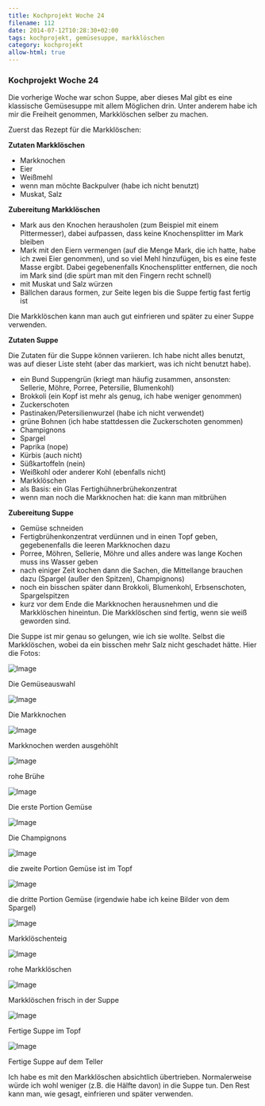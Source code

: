 ```yaml
---
title: Kochprojekt Woche 24
filename: 112
date: 2014-07-12T10:28:30+02:00
tags: kochprojekt, gemüsesuppe, markklöschen
category: kochprojekt
allow-html: true
---
```

### Kochprojekt Woche 24

<p>Die vorherige Woche war schon Suppe, aber dieses Mal gibt es eine klassische Gemüsesuppe mit allem Möglichen drin. Unter anderem habe ich mir die Freiheit genommen, Markklöschen selber zu machen.</p>

<p>Zuerst das Rezept für die Markklöschen:</p>

<p><strong>Zutaten Markklöschen</strong></p>

<ul>
<li>Markknochen</li>

<li>Eier</li>

<li>Weißmehl</li>

<li>wenn man möchte Backpulver (habe ich nicht benutzt)</li>

<li>Muskat, Salz</li>
</ul>

<p><strong>Zubereitung Markklöschen</strong></p>

<ul>
<li>Mark aus den Knochen herausholen (zum Beispiel mit einem Pittermesser), dabei aufpassen, dass keine Knochensplitter im Mark bleiben</li>

<li>Mark mit den Eiern vermengen (auf die Menge Mark, die ich hatte, habe ich zwei Eier genommen), und so viel Mehl hinzufügen, bis es eine feste Masse ergibt. Dabei gegebenenfalls Knochensplitter entfernen, die noch im Mark sind (die spürt man mit den Fingern recht schnell)</li>

<li>mit Muskat und Salz würzen</li>

<li>Bällchen daraus formen, zur Seite legen bis die Suppe fertig fast fertig ist</li>
</ul>

<p>Die Markklöschen kann man auch gut einfrieren und später zu einer Suppe verwenden.</p>

<p><strong>Zutaten Suppe</strong></p>

<p>Die Zutaten für die Suppe können variieren. Ich habe nicht alles benutzt, was auf dieser Liste steht (aber das markiert, was ich nicht benutzt habe).</p>

<ul>
<li>ein Bund Suppengrün (kriegt man häufig zusammen, ansonsten: Sellerie, Möhre, Porree, Petersilie, Blumenkohl)</li>

<li>Brokkoli (ein Kopf ist mehr als genug, ich habe weniger genommen)</li>

<li>Zuckerschoten</li>

<li>Pastinaken/Petersilienwurzel (habe ich nicht verwendet)</li>

<li>grüne Bohnen (ich habe stattdessen die Zuckerschoten genommen)</li>

<li>Champignons</li>

<li>Spargel</li>

<li>Paprika (nope)</li>

<li>Kürbis (auch nicht)</li>

<li>Süßkartoffeln (nein)</li>

<li>Weißkohl oder anderer Kohl (ebenfalls nicht)</li>

<li>Markklöschen</li>

<li>als Basis: ein Glas Fertighühnerbrühekonzentrat</li>

<li>wenn man noch die Markknochen hat: die kann man mitbrühen</li>
</ul>

<p><strong>Zubereitung Suppe</strong></p>

<ul>
<li>Gemüse schneiden</li>

<li>Fertigbrühenkonzentrat verdünnen und in einen Topf geben, gegebenenfalls die leeren Markknochen dazu</li>

<li>Porree, Möhren, Sellerie, Möhre und alles andere was lange Kochen muss ins Wasser geben</li>

<li>nach einiger Zeit kochen dann die Sachen, die Mittellange brauchen dazu (Spargel (außer den Spitzen), Champignons)</li>

<li>noch ein bisschen später dann Brokkoli, Blumenkohl, Erbsenschoten, Spargelspitzen</li>

<li>kurz vor dem Ende die Markknochen herausnehmen und die Markklöschen hineintun. Die Markklöschen sind fertig, wenn sie weiß geworden sind.</li>
</ul>

<p>Die Suppe ist mir genau so gelungen, wie ich sie wollte. Selbst die Markklöschen, wobei da ein bisschen mehr Salz nicht geschadet hätte. Hier die Fotos:</p>

<p><img src="https://www.strangerthanusual.de/hosted_files/227/download" alt="Image"></p>

<p>Die Gemüseauswahl</p>

<p><img src="https://www.strangerthanusual.de/hosted_files/228/download" alt="Image"></p>

<p>Die Markknochen</p>

<p><img src="https://www.strangerthanusual.de/hosted_files/229/download" alt="Image"></p>

<p>Markknochen werden ausgehöhlt</p>

<p><img src="https://www.strangerthanusual.de/hosted_files/230/download" alt="Image"></p>

<p>rohe Brühe</p>

<p><img src="https://www.strangerthanusual.de/hosted_files/231/download" alt="Image"></p>

<p>Die erste Portion Gemüse</p>

<p><img src="https://www.strangerthanusual.de/hosted_files/232/download" alt="Image"></p>

<p>Die Champignons</p>

<p><img src="https://www.strangerthanusual.de/hosted_files/233/download" alt="Image"></p>

<p>die zweite Portion Gemüse ist im Topf</p>

<p><img src="https://www.strangerthanusual.de/hosted_files/234/download" alt="Image"></p>

<p>die dritte Portion Gemüse (irgendwie habe ich keine Bilder von dem Spargel)</p>

<p><img src="https://www.strangerthanusual.de/hosted_files/235/download" alt="Image"></p>

<p>Markklöschenteig</p>

<p><img src="https://www.strangerthanusual.de/hosted_files/236/download" alt="Image"></p>

<p>rohe Markklöschen</p>

<p><img src="https://www.strangerthanusual.de/hosted_files/237/download" alt="Image"></p>

<p>Markklöschen frisch in der Suppe</p>

<p><img src="https://www.strangerthanusual.de/hosted_files/238/download" alt="Image"></p>

<p>Fertige Suppe im Topf</p>

<p><img src="https://www.strangerthanusual.de/hosted_files/239/download" alt="Image"></p>

<p>Fertige Suppe auf dem Teller</p>

<p>Ich habe es mit den Markklöschen absichtlich übertrieben. Normalerweise würde ich wohl weniger (z.B. die Hälfte davon) in die Suppe tun. Den Rest kann man, wie gesagt, einfrieren und später verwenden.</p>


